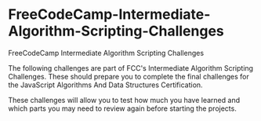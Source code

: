 # FreeCodeCamp-Intermediate-Algorithm-Scripting-Challenges
FreeCodeCamp Intermediate Algorithm Scripting Challenges


The following challenges are part of FCC's Intermediate Algorithm Scripting Challenges. These should prepare you to complete the final challenges for the JavaScript Algorithms And Data Structures Certification.

These challenges will allow you to test how much you have learned and which parts you may need to review again before starting the projects.